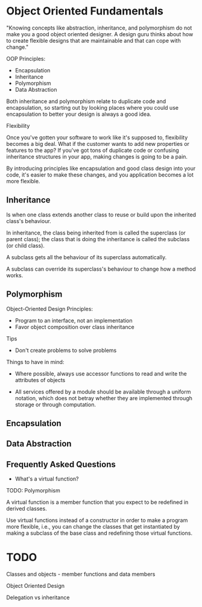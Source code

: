 # Object Oriented Fundamentals

"Knowing concepts like abstraction, inheritance, and polymorphism do not make you a good object oriented designer. A design guru thinks about how to create flexible designs that are maintainable and that can cope with change."

OOP Principles:

- Encapsulation
- Inheritance
- Polymorphism
- Data Abstraction

Both inheritance and polymorphism relate to duplicate code and encapsulation, so starting out by looking places where you could use encapsulation to better your design is always a good idea.

Flexibility

Once you've gotten your software to work like it's supposed to, flexibility becomes a big deal. What if the customer wants to add new properties or features to the app? If you've got tons of duplicate code or confusing inheritance structures in your app, making changes is going to be a pain. 

By introducing principles like encapsulation and good class design into your code, it's easier to make these changes, and you application becomes a lot more flexible.

## Inheritance

Is when one class extends another class to reuse or build upon the inherited class's behaviour.

In inheritance, the class being inherited from is called the superclass (or parent class); the class that is doing the inheritance is called the subclass (or child class).

A subclass gets all the behaviour of its superclass automatically.

A subclass can override its superclass's behaviour to change how a method works.


## Polymorphism

Object-Oriented Design Principles:
- Program to an interface, not an implementation
- Favor object composition over class inheritance

Tips

- Don't create problems to solve problems

Things to have in mind:

- Where possible, always use accessor functions to read and write the attributes of objects

- All services offered by a module should be available through a uniform notation, which does not betray whether
they are implemented through storage or through computation.


## Encapsulation


## Data Abstraction

## Frequently Asked Questions

* What's a virtual function?

TODO: Polymorphism

A virtual function is a member function that you expect to be redefined in derived classes.

Use virtual functions instead of a constructor in order to make a program more flexible, i.e., you can change the classes that get instantiated by making a subclass of the base class and redefining those virtual functions.


# TODO

Classes and objects - member functions and data members

Object Oriented Design

Delegation vs inheritance

